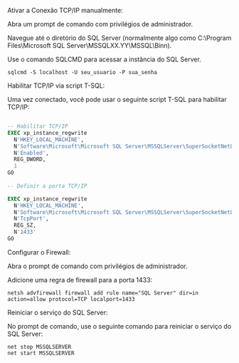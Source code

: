 Ativar a Conexão TCP/IP manualmente:

Abra um prompt de comando com privilégios de administrador.

Navegue até o diretório do SQL Server (normalmente algo como C:\Program Files\Microsoft SQL Server\MSSQLXX.YY\MSSQL\Binn).

Use o comando SQLCMD para acessar a instância do SQL Server.

````shell
sqlcmd -S localhost -U seu_usuario -P sua_senha
````

Habilitar TCP/IP via script T-SQL:

Uma vez conectado, você pode usar o seguinte script T-SQL para habilitar TCP/IP:

````SQL

-- Habilitar TCP/IP
EXEC xp_instance_regwrite
  N'HKEY_LOCAL_MACHINE',
  N'Software\Microsoft\Microsoft SQL Server\MSSQLServer\SuperSocketNetLib\Tcp',
  N'Enabled',
  REG_DWORD,
  1
GO
  
-- Definir a porta TCP/IP

EXEC xp_instance_regwrite
  N'HKEY_LOCAL_MACHINE',
  N'Software\Microsoft\Microsoft SQL Server\MSSQLServer\SuperSocketNetLib\Tcp\IPAll',
  N'TcpPort',
  REG_SZ,
  N'1433'
GO
````

Configurar o Firewall:

Abra o prompt de comando com privilégios de administrador.

Adicione uma regra de firewall para a porta 1433:

````shell
netsh advfirewall firewall add rule name="SQL Server" dir=in action=allow protocol=TCP localport=1433
````

Reiniciar o serviço do SQL Server:

No prompt de comando, use o seguinte comando para reiniciar o serviço do SQL Server:

````shell
net stop MSSQLSERVER
net start MSSQLSERVER
````